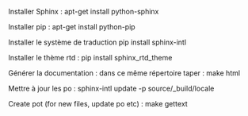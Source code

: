 Installer Sphinx :
    apt-get install python-sphinx

Installer pip :
    apt-get install python-pip

Installer le système de traduction
    pip install sphinx-intl

Installer le thème rtd :
    pip install sphinx_rtd_theme

Générer la documentation :
    dans ce même répertoire taper :
        make html

Mettre à jour les po :
    sphinx-intl update -p source/_build/locale

Create pot (for new files, update po etc) :
    make gettext

